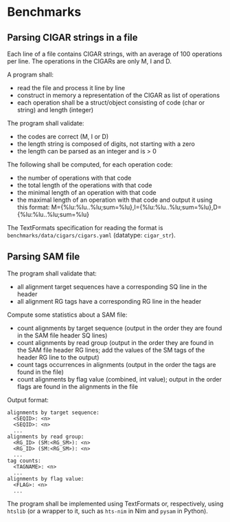 # Benchmarks

## Parsing CIGAR strings in a file

Each line of a file contains CIGAR strings, with an average of 100 operations
per line. The operations in the CIGARs are only M, I and D.

A program shall:
- read the file and process it line by line
- construct in memory a representation of the CIGAR as list of operations
- each operation shall be a struct/object consisting of
  code (char or string) and length (integer)

The program shall validate:
- the codes are correct (M, I or D)
- the length string is composed of digits, not starting with a zero
- the length can be parsed as an integer and is > 0

The following shall be computed, for each operation code:
- the number of operations with that code
- the total length of the operations with that code
- the minimal length of an operation with that code
- the maximal length of an operation with that code
and output it using this format:
M={%lu:%lu..%lu;sum=%lu},I={%lu:%lu..%lu;sum=%lu},D={%lu:%lu..%lu;sum=%lu}

The TextFormats specification for reading the format is
`benchmarks/data/cigars/cigars.yaml` (datatype: `cigar_str`).

## Parsing SAM file

The program shall validate that:
- all alignment target sequences have a corresponding SQ line in the header
- all alignment RG tags have a corresponding RG line in the header

Compute some statistics about a SAM file:
  - count alignments by target sequence (output in the order they are found
    in the SAM file header SQ lines)
  - count alignments by read group (output in the order they are found
    in the SAM file header RG lines; add the values of the SM tags of the header
    RG line to the output)
  - count tags occurrences in alignments (output in the order the tags are found
    in the file)
  - count alignments by flag value (combined, int value); output in the order
    flags are found in the alignments in the file

Output format:
```
alignments by target sequence:
  <SEQID>: <n>
  <SEQID>: <n>
  ...
alignments by read group:
  <RG_ID> (SM:<RG_SM>): <n>
  <RG_ID> (SM:<RG_SM>): <n>
  ...
tag counts:
  <TAGNAME>: <n>
  ...
alignments by flag value:
  <FLAG>: <n>
  ...
```

The program shall be implemented using TextFormats or, respectively, using `htslib`
(or a wrapper to it, such as `hts-nim` in Nim and `pysam` in Python).
